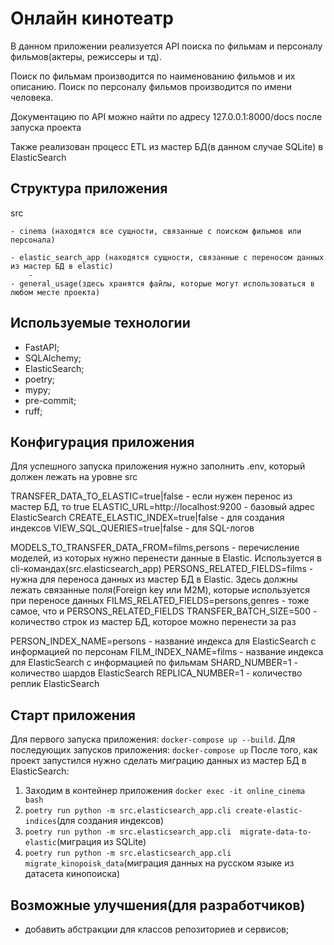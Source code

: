 # Онлайн кинотеатр

В данном приложении реализуется API поиска по фильмам и персоналу фильмов(актеры, режиссеры и тд).

Поиск по фильмам производится по наименованию фильмов и их описанию.
Поиск по персоналу фильмов производится по имени человека.

Документацию по API можно найти по адресу 127.0.0.1:8000/docs после запуска проекта

Также реализован процесс ETL из мастер БД(в данном случае SQLite) в ElasticSearch

## Структура приложения
src

    - cinema (находятся все сущности, связанные с поиском фильмов или персонала)

    - elastic_search_app (находятся сущности, связанные с переносом данных из мастер БД в elastic)
        - 
    - general_usage(здесь хранятся файлы, которые могут использоваться в любом месте проекта)

## Используемые технологии

* FastAPI;
* SQLAlchemy;
* ElasticSearch;
* poetry;
* mypy;
* pre-commit;
* ruff;

## Конфигурация приложения
Для успешного запуска приложения нужно заполнить .env, который должен лежать на уровне src

TRANSFER_DATA_TO_ELASTIC=true|false - если нужен перенос из мастер БД, то true
ELASTIC_URL=http://localhost:9200 - базовый адрес ElasticSearch
CREATE_ELASTIC_INDEX=true|false - для создания индексов
VIEW_SQL_QUERIES=true|false - для SQL-логов

MODELS_TO_TRANSFER_DATA_FROM=films,persons - перечисление моделей, из которых нужно перенести данные в Elastic. 
                                            Используется в cli-командах(src.elasticsearch_app)
PERSONS_RELATED_FIELDS=films - нужна для переноса данных из мастер БД в Elastic. 
                                Здесь должны лежать связанные поля(Foreign key или M2M), которые используется при переносе
                                данных
FILMS_RELATED_FIELDS=persons,genres - тоже самое, что и PERSONS_RELATED_FIELDS
TRANSFER_BATCH_SIZE=500 - количество строк из мастер БД, которое можно перенести за раз

PERSON_INDEX_NAME=persons - название индекса для ElasticSearch с информацией по персонам
FILM_INDEX_NAME=films - название индекса для ElasticSearch с информацией по фильмам
SHARD_NUMBER=1 - количество шардов ElasticSearch
REPLICA_NUMBER=1 - количество реплик ElasticSearch


## Старт приложения
Для первого запуска приложения: ```docker-compose up --build```. Для последующих запусков приложения: ```docker-compose up```
После того, как проект запустился нужно сделать миграцию данных из мастер БД в ElasticSearch:
1. Заходим в контейнер приложения ```docker exec -it online_cinema bash```
2. ```poetry run python -m src.elasticsearch_app.cli create-elastic-indices```(для создания индексов)
3. ```poetry run python -m src.elasticsearch_app.cli  migrate-data-to-elastic```(миграция из SQLite)
4. ```poetry run python -m src.elasticsearch_app.cli migrate_kinopoisk_data```(миграция данных на русском языке из датасета кинопоиска)

## Возможные улучшения(для разработчиков)
* добавить абстракции для классов репозиториев и сервисов;

